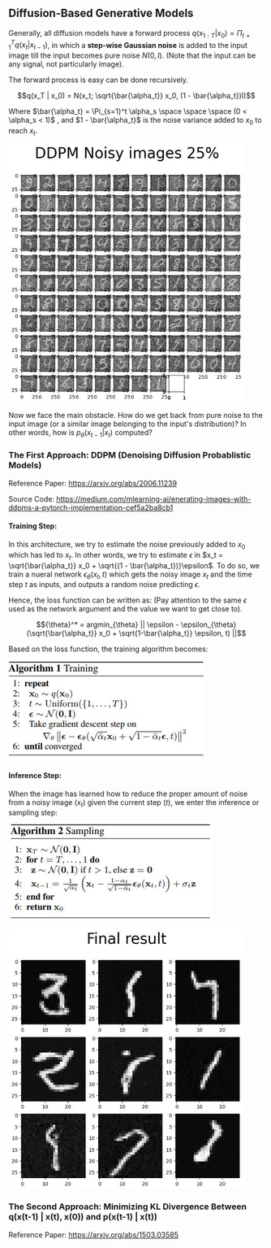 ## Diffusion-Based Generative Models

Generally, all diffusion models have a forward process $q(x_{1:T} | x_0) = \Pi_{t = 1}^T q(x_t|x_{t-1})$, in which a **step-wise Gaussian noise** is added to the input image till the input becomes pure noise $N(0, I)$. (Note that the input can be any signal, not particularly image). 

The forward process is easy can be done recursively.

$$q(x_T | x_0) = N(x_t; \sqrt{\bar{\alpha_t}} x_0, (1 - \bar{\alpha_t})I)$$

Where $\bar{\alpha_t} = \Pi_{s=1}^t \alpha_s \space \space \space (0 < \alpha_s < 1)$ , and $1 - \bar{\alpha_t}$ is the noise variance added to $x_0$ to reach $x_t$.

![img0](./images/c1.JPG)

Now we face the main obstacle. How do we get back from pure noise to the input image (or a similar image belonging to the input's distribution)? In other words, how is $p_{\theta}(x_{t-1} | x_t)$ computed?


### The First Approach: DDPM (Denoising Diffusion Probablistic Models)

Reference Paper: https://arxiv.org/abs/2006.11239

Source Code: https://medium.com/mlearning-ai/enerating-images-with-ddpms-a-pytorch-implementation-cef5a2ba8cb1

#### Training Step:

In this architecture, we try to estimate the noise previously added to $x_0$ which has led to $x_t$. In other words, we try to estimate $\epsilon$ in $x_t = \sqrt{\bar{\alpha_t}} x_0 + \sqrt{(1 - \bar{\alpha_t})}\epsilon$. To do so, we train a nueral network $\epsilon_{\theta}(x_t, t)$ which gets the noisy image $x_t$ and the time step $t$ as inputs, and outputs a random noise predicting $\epsilon$. 

Hence, the loss function can be written as: (Pay attention to the same $\epsilon$ used as the network argument and the value we want to get close to). 

$${\theta}^* = argmin_{\theta} || \epsilon - \epsilon_{\theta}(\sqrt{\bar{\alpha_t}} x_0 + \sqrt{1-\bar{\alpha_t}} \epsilon, t) ||$$

Based on the loss function, the training algorithm becomes: 

![img0](./images/Capture12.JPG)

#### Inference Step: 

When the image has learned how to reduce the proper amount of noise from a noisy image ($x_t$) given the current step ($t$), we enter the inference or sampling step: 

![img1](./images/Capture13.JPG)

![img2](./images/c2.JPG)

### The Second Approach: Minimizing KL Divergence Between q(x(t-1) | x(t), x(0)) and p(x(t-1) | x(t))

Reference Paper: https://arxiv.org/abs/1503.03585


